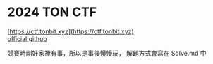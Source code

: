 # 2024 TON CTF

[https://ctf.tonbit.xyz](https://ctf.tonbit.xyz)  
[official github](https://github.com/TonBitSec)  

競賽時剛好家裡有事，所以是事後慢慢玩，
解題方式會寫在 Solve.md 中
